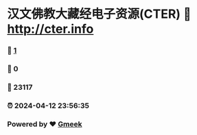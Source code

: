 # 汉文佛教大藏经电子资源(CTER) :link: http://cter.info 
### :page_facing_up: [1](http://cter.info/tag.html) 
### :speech_balloon: 0 
### :hibiscus: 23117 
### :alarm_clock: 2024-04-12 23:56:35 
### Powered by :heart: [Gmeek](https://github.com/Meekdai/Gmeek)
